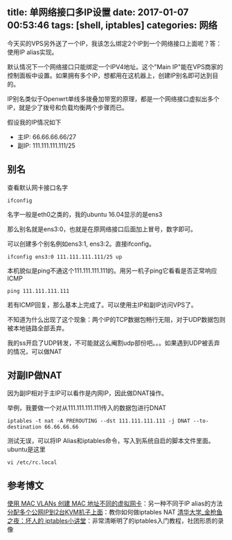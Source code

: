 title: 单网络接口多IP设置
date: 2017-01-07 00:53:46
tags: [shell, iptables]
categories: 网络
---
今天买的VPS另外送了一个IP，我该怎么绑定2个IP到一个网络接口上面呢？答：使用IP alias实现。
<!-- more -->
默认情况下一个网络接口只能绑定一个IPV4地址。这个"Main IP"能在VPS商家的控制面板中设置。如果拥有多个IP，想都用在这机器上，创建IP别名即可达到目的。

IP别名类似于Openwrt单线多拨叠加带宽的原理，都是一个网络接口虚拟出多个IP，就是少了拨号和负载均衡两个步骤而已。

假设我的IP情况如下
- 主IP: 66.66.66.66/27
- 副IP: 111.111.111.111/25

## 别名

查看默认网卡接口名字

	ifconfig
	
名字一般是eth0之类的，我的ubuntu 16.04显示的是ens3

那么别名就是ens3:0，也就是在原网络接口后面加上冒号，数字即可。

可以创建多个别名例如ens3:1, ens3:2。直接ifconfig。

	ifconfig ens3:0 111.111.111.111/25 up
	
本机貌似是ping不通这个111.111.111.111的。用另一机子ping它看看是否正常响应ICMP

	ping 111.111.111.111
	
若有ICMP回复，那么基本上完成了。可以使用主IP和副IP访问VPS了。

不知道为什么出现了这个现象：两个IP的TCP数据包畅行无阻，对于UDP数据包则被本地链路全部丢弃。

我的ss开启了UDP转发，不可能就这么阉割udp部份吧。。。如果遇到UDP被丢弃的情况，可以做NAT

## 对副IP做NAT

因为副IP相对于主IP可以看作是内网IP，因此做DNAT操作。

举例，我要做一个对从111.111.111.111传入的数据包进行DNAT

	iptables -t nat -A PREROUTING --dst 111.111.111.111 -j DNAT --to-destination 66.66.66.66

测试无误，可以将IP Alias和iptables命令，写入到系统自启的脚本文件里面。ubuntu是这里

	vi /etc/rc.local

## 参考博文

[使用 MAC VLANs 创建 MAC 地址不同的虚拟网卡](http://answ.me/post/use-macvlan-to-create-multiple-virtual-interfaces-with-different-mac-addresses/)：另一种不同于IP alias的方法
[分配多个公网IP到2台KVM机子上面](http://serverfault.com/questions/372408/how-to-assign-multiple-public-ip-adresses-for-2-kvm-guests)：教你如何做iptables NAT
[清华大学_金枪鱼之夜：坏人的 iptables小讲堂](https://www.youtube.com/watch?v=w_vGD-96O54)：非常清晰明了的iptables入门教程，社团形质的录像